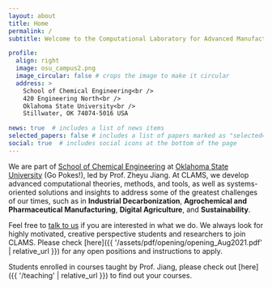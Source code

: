 ```yaml
---
layout: about
title: Home
permalink: /
subtitle: Welcome to the Computational Laboratory for Advanced Manufacturing and Sustainability (CLAMS).

profile:
  align: right
  image: osu_campus2.png
  image_circular: false # crops the image to make it circular
  address: >
    School of Chemical Engineering<br />
    420 Engineering North<br />
    Oklahoma State University<br />
    Stillwater, OK 74074-5016 USA

news: true  # includes a list of news items
selected_papers: false # includes a list of papers marked as "selected={true}"
social: true  # includes social icons at the bottom of the page
---
```


We are part of [School of Chemical Engineering](https://ceat.okstate.edu/che/) at [Oklahoma State University](https://go.okstate.edu/) (Go Pokes!), led by Prof. Zheyu Jiang. At CLAMS, we develop advanced computational theories, methods, and tools, as well as systems-oriented solutions and insights to address some of the greatest challenges of our times, such as in **Industrial Decarbonization**, **Agrochemical and Pharmaceutical Manufacturing**, **Digital Agriculture**, and **Sustainability**.

Feel free to [talk to us](mailto:zheyu.jiang@okstate.edu) if you are interested in what we do. We always look for highly motivated, creative perspective students and researchers to join CLAMS. Please check [here]({{ '/assets/pdf/opening/opening_Aug2021.pdf' | relative_url }}) for any open positions and instructions to apply.

Students enrolled in courses taught by Prof. Jiang, please check out [here]({{ '/teaching' | relative_url }}) to find out your courses.
